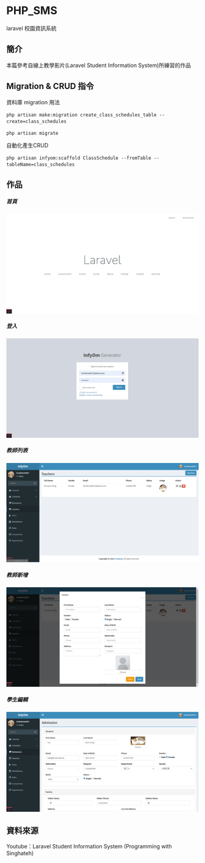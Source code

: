 # PHP_SMS
laravel 校園資訊系統
## 簡介
本篇參考自線上教學影片(Laravel Student Information System)所練習的作品
## Migration & CRUD 指令
資料庫 migration 用法

`php artisan make:migration create_class_schedules_table --create=class_schedules`

`php artisan migrate`

自動化產生CRUD

`php artisan infyom:scaffold ClassSchedule --fromTable --tableName=class_schedules`
## 作品
##### 首頁
![alt 登入](md-img/index.png)
##### 登入
![alt 登入](md-img/login.png)
##### 教師列表
![alt 登入](md-img/teacherIndex.png)
##### 教師新增
![alt 登入](md-img/teacherCreate.png)
##### 學生編輯
![alt 登入](md-img/admissionEdit.png)
## 資料來源
Youtube：Laravel Student Information System (Programming with Singhateh)

